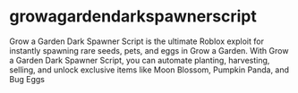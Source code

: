 # growagardendarkspawnerscript
Grow a Garden Dark Spawner Script is the ultimate Roblox exploit for instantly spawning rare seeds, pets, and eggs in Grow a Garden. With Grow a Garden Dark Spawner Script, you can automate planting, harvesting, selling, and unlock exclusive items like Moon Blossom, Pumpkin Panda, and Bug Eggs
